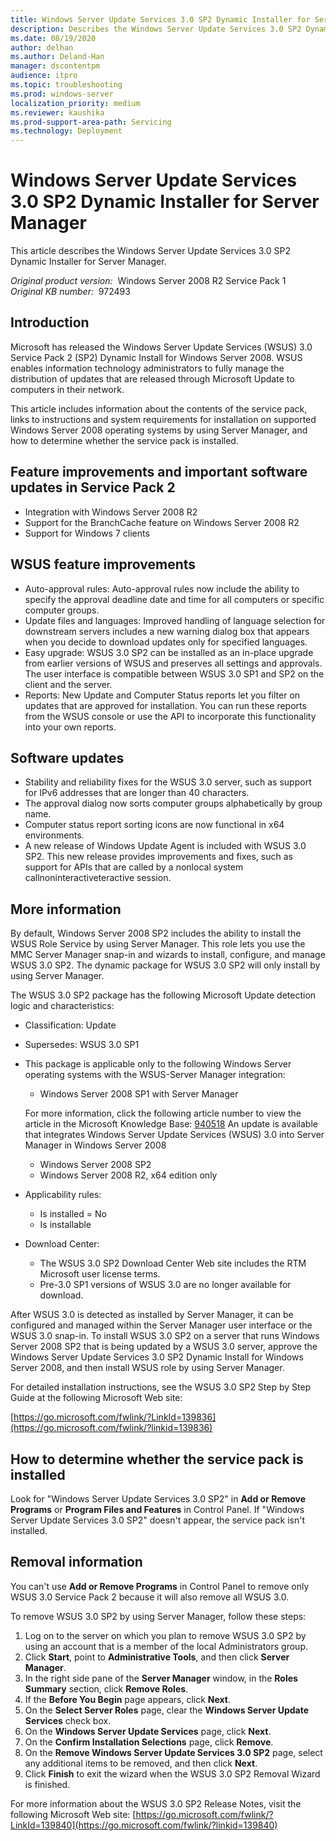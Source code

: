 ```yaml
---
title: Windows Server Update Services 3.0 SP2 Dynamic Installer for Server Manager
description: Describes the Windows Server Update Services 3.0 SP2 Dynamic Installer for Server Manager.
ms.date: 08/19/2020
author: delhan
ms.author: Deland-Han
manager: dscontentpm
audience: itpro
ms.topic: troubleshooting
ms.prod: windows-server
localization_priority: medium
ms.reviewer: kaushika
ms.prod-support-area-path: Servicing
ms.technology: Deployment
---
```

# Windows Server Update Services 3.0 SP2 Dynamic Installer for Server Manager

This article describes the Windows Server Update Services 3.0 SP2 Dynamic Installer for Server Manager.

_Original product version:_ &nbsp;Windows Server 2008 R2 Service Pack 1  
_Original KB number:_ &nbsp;972493

## Introduction

Microsoft has released the Windows Server Update Services (WSUS) 3.0 Service Pack 2 (SP2) Dynamic Install for Windows Server 2008. WSUS enables information technology administrators to fully manage the distribution of updates that are released through Microsoft Update to computers in their network.

This article includes information about the contents of the service pack, links to instructions and system requirements for installation on supported Windows Server 2008 operating systems by using Server Manager, and how to determine whether the service pack is installed.

## Feature improvements and important software updates in Service Pack 2

- Integration with Windows Server 2008 R2
- Support for the BranchCache feature on Windows Server 2008 R2
- Support for Windows 7 clients

## WSUS feature improvements

- Auto-approval rules: Auto-approval rules now include the ability to specify the approval deadline date and time for all computers or specific computer groups.
- Update files and languages: Improved handling of language selection for downstream servers includes a new warning dialog box that appears when you decide to download updates only for specified languages.
- Easy upgrade: WSUS 3.0 SP2 can be installed as an in-place upgrade from earlier versions of WSUS and preserves all settings and approvals. The user interface is compatible between WSUS 3.0 SP1 and SP2 on the client and the server.
- Reports: New Update and Computer Status reports let you filter on updates that are approved for installation. You can run these reports from the WSUS console or use the API to incorporate this functionality into your own reports.

## Software updates

- Stability and reliability fixes for the WSUS 3.0 server, such as support for IPv6 addresses that are longer than 40 characters.
- The approval dialog now sorts computer groups alphabetically by group name.
- Computer status report sorting icons are now functional in x64 environments.
- A new release of Windows Update Agent is included with WSUS 3.0 SP2. This new release provides improvements and fixes, such as support for APIs that are called by a nonlocal system callnoninteractiveteractive session.

## More information

By default, Windows Server 2008 SP2 includes the ability to install the WSUS Role Service by using Server Manager. This role lets you use the MMC Server Manager snap-in and wizards to install, configure, and manage WSUS 3.0 SP2. The dynamic package for WSUS 3.0 SP2 will only install by using Server Manager.

The WSUS 3.0 SP2 package has the following Microsoft Update detection logic and characteristics:

- Classification: Update
- Supersedes: WSUS 3.0 SP1
- This package is applicable only to the following Windows Server operating systems with the WSUS-Server Manager integration:

    - Windows Server 2008 SP1 with Server Manager
    
    For more information, click the following article number to view the article in the Microsoft Knowledge Base: [940518](https://support.microsoft.com/help/940518) An update is available that integrates Windows Server Update Services (WSUS) 3.0 into Server Manager in Windows Server 2008  
    
    - Windows Server 2008 SP2
    - Windows Server 2008 R2, x64 edition only
- Applicability rules:

    - Is installed = No
    - Is installable
- Download Center:

    - The WSUS 3.0 SP2 Download Center Web site includes the RTM Microsoft user license terms.
    - Pre-3.0 SP1 versions of WSUS 3.0 are no longer available for download.

After WSUS 3.0 is detected as installed by Server Manager, it can be configured and managed within the Server Manager user interface or the WSUS 3.0 snap-in. To install WSUS 3.0 SP2 on a server that runs Windows Server 2008 SP2 that is being updated by a WSUS 3.0 server, approve the Windows Server Update Services 3.0 SP2 Dynamic Install for Windows Server 2008, and then install WSUS role by using Server Manager.

For detailed installation instructions, see the WSUS 3.0 SP2 Step by Step Guide at the following Microsoft Web site:

[https://go.microsoft.com/fwlink/?LinkId=139836](https://go.microsoft.com/fwlink/?linkid=139836) 

## How to determine whether the service pack is installed

Look for "Windows Server Update Services 3.0 SP2" in **Add or Remove Programs** or **Program Files and Features** in Control Panel. If "Windows Server Update Services 3.0 SP2" doesn't appear, the service pack isn't installed.

## Removal information

You can't use **Add or Remove Programs** in Control Panel to remove only WSUS 3.0 Service Pack 2 because it will also remove all WSUS 3.0.

To remove WSUS 3.0 SP2 by using Server Manager, follow these steps:

1. Log on to the server on which you plan to remove WSUS 3.0 SP2 by using an account that is a member of the local Administrators group.
2. Click **Start**, point to **Administrative Tools**, and then click **Server Manager**.
3. In the right side pane of the **Server Manager** window, in the **Roles Summary** section, click **Remove Roles**.
4. If the **Before You Begin** page appears, click **Next**.
5. On the **Select Server Roles** page, clear the **Windows Server Update Services** check box.
6. On the **Windows Server Update Services** page, click **Next**.
7. On the **Confirm Installation Selections** page, click **Remove**.
8. On the **Remove Windows Server Update Services 3.0 SP2** page, select any additional items to be removed, and then click **Next**.
9. Click **Finish** to exit the wizard when the WSUS 3.0 SP2 Removal Wizard is finished.

For more information about the WSUS 3.0 SP2 Release Notes, visit the following Microsoft Web site: [https://go.microsoft.com/fwlink/?LinkId=139840](https://go.microsoft.com/fwlink/?linkid=139840)
